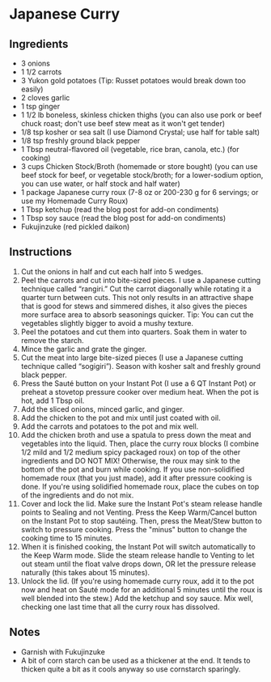 # Japanese Curry

## Ingredients
- 3 onions
- 1 1/2 carrots
- 3 Yukon gold potatoes (Tip: Russet potatoes would break down too easily)
- 2 cloves garlic
- 1 tsp ginger
- 1 1/2 lb boneless, skinless chicken thighs (you can also use pork or beef chuck roast; don't use beef stew meat as it won't get tender)
- 1/8 tsp kosher or sea salt (I use Diamond Crystal; use half for table salt)
- 1/8 tsp freshly ground black pepper
- 1 Tbsp neutral-flavored oil (vegetable, rice bran, canola, etc.) (for cooking)
- 3 cups Chicken Stock/Broth (homemade or store bought) (you can use beef stock for beef, or vegetable stock/broth; for a lower-sodium option, you can use water, or half stock and half water)
- 1 package Japanese curry roux (7-8 oz or 200-230 g for 6 servings; or use my Homemade Curry Roux)
- 1 Tbsp ketchup (read the blog post for add-on condiments)
- 1 Tbsp soy sauce (read the blog post for add-on condiments)
- Fukujinzuke (red pickled daikon)

## Instructions
1. Cut the onions in half and cut each half into 5 wedges.
2. Peel the carrots and cut into bite-sized pieces. I use a Japanese cutting technique called “rangiri.” Cut the carrot diagonally while rotating it a quarter turn between cuts. This not only results in an attractive shape that is good for stews and simmered dishes, it also gives the pieces more surface area to absorb seasonings quicker. Tip: You can cut the vegetables slightly bigger to avoid a mushy texture.
3. Peel the potatoes and cut them into quarters. Soak them in water to remove the starch.
4. Mince the garlic and grate the ginger.
5. Cut the meat into large bite-sized pieces (I use a Japanese cutting technique called “sogigiri”). Season with kosher salt and freshly ground black pepper.
6. Press the Sauté button on your Instant Pot (I use a 6 QT Instant Pot) or preheat a stovetop pressure cooker over medium heat. When the pot is hot, add 1 Tbsp oil.
7. Add the sliced onions, minced garlic, and ginger.
8. Add the chicken to the pot and mix until just coated with oil.
9. Add the carrots and potatoes to the pot and mix well.
10. Add the chicken broth and use a spatula to press down the meat and vegetables into the liquid. Then, place the curry roux blocks (I combine 1/2 mild and 1/2 medium spicy packaged roux) on top of the other ingredients and DO NOT MIX! Otherwise, the roux may sink to the bottom of the pot and burn while cooking. If you use non-solidified homemade roux (that you just made), add it after pressure cooking is done. If you're using solidified homemade roux, place the cubes on top of the ingredients and do not mix.
11. Cover and lock the lid. Make sure the Instant Pot's steam release handle points to Sealing and not Venting. Press the Keep Warm/Cancel button on the Instant Pot to stop sautéing. Then, press the Meat/Stew button to switch to pressure cooking. Press the "minus" button to change the cooking time to 15 minutes.
12. When it is finished cooking, the Instant Pot will switch automatically to the Keep Warm mode. Slide the steam release handle to Venting to let out steam until the float valve drops down, OR let the pressure release naturally (this takes about 15 minutes).
13. Unlock the lid. (If you're using homemade curry roux, add it to the pot now and heat on Sauté mode for an additional 5 minutes until the roux is well blended into the stew.) Add the ketchup and soy sauce. Mix well, checking one last time that all the curry roux has dissolved.

## Notes
- Garnish with Fukujinzuke
- A bit of corn starch can be used as a thickener at the end. It tends to thicken quite a bit as it cools anyway so use cornstarch sparingly.